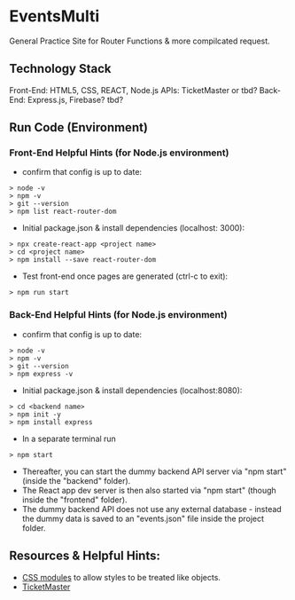 # EventsMulti
General Practice Site for Router Functions & more compilcated request. 

## Technology Stack
Front-End: HTML5, CSS, REACT, Node.js
APIs: TicketMaster or tbd?
Back-End: Express.js, Firebase? tbd?


## Run Code (Environment)
### Front-End Helpful Hints (for Node.js environment)
- confirm that config is up to date:

```
> node -v
> npm -v
> git --version
> npm list react-router-dom
```

- Initial package.json & install dependencies (localhost: 3000):
```
> npx create-react-app <project name>
> cd <project name>
> npm install --save react-router-dom
```
- Test front-end once pages are generated (ctrl-c to exit):
```
> npm run start
```

### Back-End Helpful Hints (for Node.js environment)
- confirm that config is up to date:

```
> node -v
> npm -v
> git --version
> npm express -v 
```

- Initial package.json & install dependencies (localhost:8080):
```
> cd <backend name>
> npm init -y
> npm install express 
```

- In a separate terminal run
```
> npm start
```


- Thereafter, you can start the dummy backend API server via "npm start" (inside the "backend" folder).
- The React app dev server is then also started via "npm start" (though inside the "frontend" folder).
- The dummy backend API does not use any external database - instead the dummy data is saved to an "events.json" file inside the project folder.


## Resources & Helpful Hints:
- [CSS modules](https://create-react-app.dev/docs/adding-a-css-modules-stylesheet/) to allow styles to be treated like objects.
- [TicketMaster](https://developer.ticketmaster.com/products-and-docs/apis/getting-started/)